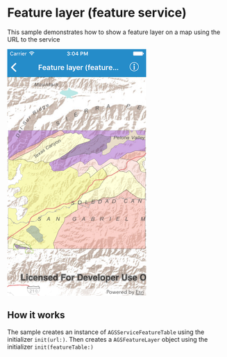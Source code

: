 # Feature layer (feature service)

This sample demonstrates how to show a feature layer on a map using the URL to the service

![](image1.png)

## How it works

The sample creates an instance of `AGSServiceFeatureTable` using the initializer `init(url:)`. Then creates a `AGSFeatureLayer` object using the initializer `init(featureTable:)`



